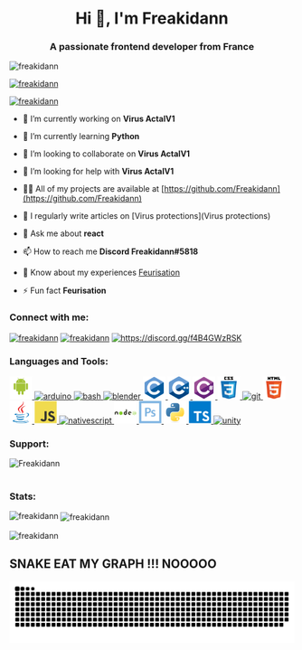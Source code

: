 <h1 align="center">Hi 👋, I'm Freakidann</h1>
<h3 align="center">A passionate frontend developer from France</h3>

<p align="left"> <img src="https://komarev.com/ghpvc/?username=freakidann&label=Profile%20views&color=0e75b6&style=flat" alt="freakidann" /> </p>

<p align="left"> <a href="https://github.com/ryo-ma/github-profile-trophy"><img src="https://github-profile-trophy.vercel.app/?username=freakidann" alt="freakidann" /></a> </p>

<p align="left"> <a href="https://twitter.com/freakidann" target="blank"><img src="https://img.shields.io/twitter/follow/freakidann?logo=twitter&style=for-the-badge" alt="freakidann" /></a> </p>

- 🔭 I’m currently working on **Virus ActalV1**

- 🌱 I’m currently learning **Python**

- 👯 I’m looking to collaborate on **Virus ActalV1**

- 🤝 I’m looking for help with **Virus ActalV1**

- 👨‍💻 All of my projects are available at [https://github.com/Freakidann](https://github.com/Freakidann)

- 📝 I regularly write articles on [Virus protections](Virus protections)

- 💬 Ask me about **react**

- 📫 How to reach me **Discord Freakidann#5818**

- 📄 Know about my experiences [Feurisation](Feurisation)

- ⚡ Fun fact **Feurisation**

<h3 align="left">Connect with me:</h3>
<p align="left">
<a href="https://twitter.com/freakidann" target="blank"><img align="center" src="https://raw.githubusercontent.com/rahuldkjain/github-profile-readme-generator/master/src/images/icons/Social/twitter.svg" alt="freakidann" height="30" width="40" /></a>
<a href="https://www.youtube.com/c/freakidann" target="blank"><img align="center" src="https://raw.githubusercontent.com/rahuldkjain/github-profile-readme-generator/master/src/images/icons/Social/youtube.svg" alt="freakidann" height="30" width="40" /></a>
<a href="https://discord.gg/https://discord.gg/f4B4GWzRSK" target="blank"><img align="center" src="https://raw.githubusercontent.com/rahuldkjain/github-profile-readme-generator/master/src/images/icons/Social/discord.svg" alt="https://discord.gg/f4B4GWzRSK" height="30" width="40" /></a>
</p>

<h3 align="left">Languages and Tools:</h3>
<p align="left"> <a href="https://developer.android.com" target="_blank" rel="noreferrer"> <img src="https://raw.githubusercontent.com/devicons/devicon/master/icons/android/android-original-wordmark.svg" alt="android" width="40" height="40"/> </a> <a href="https://www.arduino.cc/" target="_blank" rel="noreferrer"> <img src="https://cdn.worldvectorlogo.com/logos/arduino-1.svg" alt="arduino" width="40" height="40"/> </a> <a href="https://www.gnu.org/software/bash/" target="_blank" rel="noreferrer"> <img src="https://www.vectorlogo.zone/logos/gnu_bash/gnu_bash-icon.svg" alt="bash" width="40" height="40"/> </a> <a href="https://www.blender.org/" target="_blank" rel="noreferrer"> <img src="https://download.blender.org/branding/community/blender_community_badge_white.svg" alt="blender" width="40" height="40"/> </a> <a href="https://www.cprogramming.com/" target="_blank" rel="noreferrer"> <img src="https://raw.githubusercontent.com/devicons/devicon/master/icons/c/c-original.svg" alt="c" width="40" height="40"/> </a> <a href="https://www.w3schools.com/cpp/" target="_blank" rel="noreferrer"> <img src="https://raw.githubusercontent.com/devicons/devicon/master/icons/cplusplus/cplusplus-original.svg" alt="cplusplus" width="40" height="40"/> </a> <a href="https://www.w3schools.com/cs/" target="_blank" rel="noreferrer"> <img src="https://raw.githubusercontent.com/devicons/devicon/master/icons/csharp/csharp-original.svg" alt="csharp" width="40" height="40"/> </a> <a href="https://www.w3schools.com/css/" target="_blank" rel="noreferrer"> <img src="https://raw.githubusercontent.com/devicons/devicon/master/icons/css3/css3-original-wordmark.svg" alt="css3" width="40" height="40"/> </a> <a href="https://git-scm.com/" target="_blank" rel="noreferrer"> <img src="https://www.vectorlogo.zone/logos/git-scm/git-scm-icon.svg" alt="git" width="40" height="40"/> </a> <a href="https://www.w3.org/html/" target="_blank" rel="noreferrer"> <img src="https://raw.githubusercontent.com/devicons/devicon/master/icons/html5/html5-original-wordmark.svg" alt="html5" width="40" height="40"/> </a> <a href="https://www.java.com" target="_blank" rel="noreferrer"> <img src="https://raw.githubusercontent.com/devicons/devicon/master/icons/java/java-original.svg" alt="java" width="40" height="40"/> </a> <a href="https://developer.mozilla.org/en-US/docs/Web/JavaScript" target="_blank" rel="noreferrer"> <img src="https://raw.githubusercontent.com/devicons/devicon/master/icons/javascript/javascript-original.svg" alt="javascript" width="40" height="40"/> </a> <a href="https://nativescript.org/" target="_blank" rel="noreferrer"> <img src="https://raw.githubusercontent.com/detain/svg-logos/780f25886640cef088af994181646db2f6b1a3f8/svg/nativescript.svg" alt="nativescript" width="40" height="40"/> </a> <a href="https://nodejs.org" target="_blank" rel="noreferrer"> <img src="https://raw.githubusercontent.com/devicons/devicon/master/icons/nodejs/nodejs-original-wordmark.svg" alt="nodejs" width="40" height="40"/> </a> <a href="https://www.photoshop.com/en" target="_blank" rel="noreferrer"> <img src="https://raw.githubusercontent.com/devicons/devicon/master/icons/photoshop/photoshop-line.svg" alt="photoshop" width="40" height="40"/> </a> <a href="https://www.python.org" target="_blank" rel="noreferrer"> <img src="https://raw.githubusercontent.com/devicons/devicon/master/icons/python/python-original.svg" alt="python" width="40" height="40"/> </a> <a href="https://www.typescriptlang.org/" target="_blank" rel="noreferrer"> <img src="https://raw.githubusercontent.com/devicons/devicon/master/icons/typescript/typescript-original.svg" alt="typescript" width="40" height="40"/> </a> <a href="https://unity.com/" target="_blank" rel="noreferrer"> <img src="https://www.vectorlogo.zone/logos/unity3d/unity3d-icon.svg" alt="unity" width="40" height="40"/> </a> </p>

<h3 align="left">Support:</h3>
<p><a href="https://www.buymeacoffee.com/Freakidann"> <img align="left" src="https://cdn.buymeacoffee.com/buttons/v2/default-yellow.png" height="50" width="210" alt="Freakidann" /></a></p><br><br>

<h3 align="left">Stats:</h3>
<p><img align="left" src="https://github-readme-stats.vercel.app/api/top-langs?username=freakidann&show_icons=true&locale=en&layout=compact" alt="freakidann" /></p>

<p>&nbsp;<img align="center" src="https://github-readme-stats.vercel.app/api?username=freakidann&show_icons=true&locale=en" alt="freakidann" /></p>

<p><img align="center" src="https://github-readme-streak-stats.herokuapp.com/?user=freakidann&" alt="freakidann" /></p>

## SNAKE EAT MY GRAPH !!! NOOOOO
![snake gif](https://raw.githubusercontent.com/Freakidann/Freakidann/output/github-contribution-grid-snake.svg)
